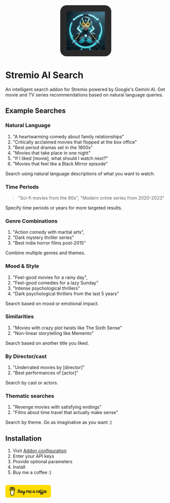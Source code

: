 <div align="center">
  <img src="public/logo.png" alt="AI Search" width="120" height="120" style="background: #2a2a2a; border-radius: 20px; padding: 20px;"/>
</div>

# Stremio AI Search

An intelligent search addon for Stremio powered by Google's Gemini AI. Get movie and TV series recommendations based on natural language queries.

## Example Searches

### Natural Language
1. "A heartwarming comedy about family relationships"
2. "Critically acclaimed movies that flopped at the box office"
3. "Best period dramas set in the 1800s"
4. "Movies that take place in one night"
5. "If I liked [movie], what should I watch next?"
6. "Movies that feel like a Black Mirror episode"

Search using natural language descriptions of what you want to watch.

### Time Periods
> "Sci-fi movies from the 80s",
> "Modern crime series from 2020-2023"

Specify time periods or years for more targeted results.

### Genre Combinations
1. "Action comedy with martial arts", 
2. "Dark mystery thriller series"
3. "Best indie horror films post-2015"

Combine multiple genres and themes.

### Mood & Style
1. "Feel-good movies for a rainy day",
2. "Feel-good comedies for a lazy Sunday"
3. "Intense psychological thrillers"
4. "Dark psychological thrillers from the last 5 years"

Search based on mood or emotional impact.

### Similarities
1. "Movies with crazy plot twists like The Sixth Sense"
2. "Non-linear storytelling like Memento"

Search based on another title you liked.

### By Director/cast
1. "Underrated movies by [director]"
2. "Best performances of [actor]"

Search by cast or actors.

### Thematic searches
1. "Revenge movies with satisfying endings"
2. "Films about time travel that actually make sense"

Search by theme. Go as imaginative as you want :)

## Installation

1. Visit [Addon configuration](https://stremio.itcon.au/aisearch/configure)
2. Enter your API keys
3. Provide optional parameters
4. Install
5. Buy me a coffee :)
  <br/><br/>
  <a href="https://buymeacoffee.com/itcon">
    <img src="public/bmc.png" alt="Buy Me A Coffee" height="40" />
  </a>
